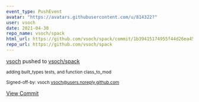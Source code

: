 ```yaml
---
event_type: PushEvent
avatar: "https://avatars.githubusercontent.com/u/814322?"
user: vsoch
date: 2021-04-30
repo_name: vsoch/spack
html_url: https://github.com/vsoch/spack/commit/1b39415174955f44d26ea45c893666029d8f5c69
repo_url: https://github.com/vsoch/spack
---
```


<a href='https://github.com/vsoch' target='_blank'>vsoch</a> pushed to <a href='https://github.com/vsoch/spack' target='_blank'>vsoch/spack</a>

<small>adding built_types tests, and function class_to_mod

Signed-off-by: vsoch <vsoch@users.noreply.github.com></small>

<a href='https://github.com/vsoch/spack/commit/1b39415174955f44d26ea45c893666029d8f5c69' target='_blank'>View Commit</a>